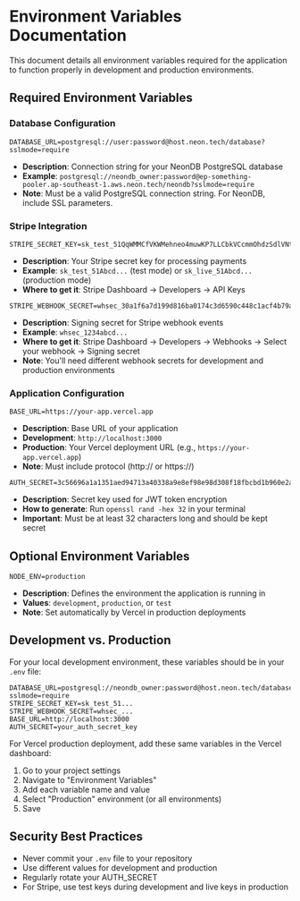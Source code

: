 # Environment Variables Documentation

This document details all environment variables required for the application to function properly in development and production environments.

## Required Environment Variables

### Database Configuration

```
DATABASE_URL=postgresql://user:password@host.neon.tech/database?sslmode=require
```
- **Description**: Connection string for your NeonDB PostgreSQL database
- **Example**: `postgresql://neondb_owner:password@ep-something-pooler.ap-southeast-1.aws.neon.tech/neondb?sslmode=require`
- **Note**: Must be a valid PostgreSQL connection string. For NeonDB, include SSL parameters.

### Stripe Integration

```
STRIPE_SECRET_KEY=sk_test_51QqWMMCfVKWMehneo4muwKP7LLCbkVCcmmOhdzSdlVNtYq1JTw97xauiMXGz7fUrDbfQygbI7sDQFCcVDoWDRFZA00UTf2uT68
```
- **Description**: Your Stripe secret key for processing payments
- **Example**: `sk_test_51Abcd...` (test mode) or `sk_live_51Abcd...` (production mode)
- **Where to get it**: Stripe Dashboard → Developers → API Keys

```
STRIPE_WEBHOOK_SECRET=whsec_30a1f6a7d199d816ba0174c3d6590c448c1acf4b79afcefa6cd4405a3515f58e
```
- **Description**: Signing secret for Stripe webhook events
- **Example**: `whsec_1234abcd...`
- **Where to get it**: Stripe Dashboard → Developers → Webhooks → Select your webhook → Signing secret
- **Note**: You'll need different webhook secrets for development and production environments

### Application Configuration

```
BASE_URL=https://your-app.vercel.app
```
- **Description**: Base URL of your application
- **Development**: `http://localhost:3000`
- **Production**: Your Vercel deployment URL (e.g., `https://your-app.vercel.app`)
- **Note**: Must include protocol (http:// or https://)

```
AUTH_SECRET=3c56696a1a1351aed94713a40338a9e8ef98e98d308f18fbcbd1b960e2a01526
```
- **Description**: Secret key used for JWT token encryption
- **How to generate**: Run `openssl rand -hex 32` in your terminal
- **Important**: Must be at least 32 characters long and should be kept secret

## Optional Environment Variables

```
NODE_ENV=production
```
- **Description**: Defines the environment the application is running in
- **Values**: `development`, `production`, or `test`
- **Note**: Set automatically by Vercel in production deployments

## Development vs. Production

For your local development environment, these variables should be in your `.env` file:

```properties
DATABASE_URL=postgresql://neondb_owner:password@host.neon.tech/database?sslmode=require
STRIPE_SECRET_KEY=sk_test_51...
STRIPE_WEBHOOK_SECRET=whsec_...
BASE_URL=http://localhost:3000
AUTH_SECRET=your_auth_secret_key
```

For Vercel production deployment, add these same variables in the Vercel dashboard:
1. Go to your project settings
2. Navigate to "Environment Variables"
3. Add each variable name and value
4. Select "Production" environment (or all environments)
5. Save

## Security Best Practices

- Never commit your `.env` file to your repository
- Use different values for development and production
- Regularly rotate your AUTH_SECRET
- For Stripe, use test keys during development and live keys in production
